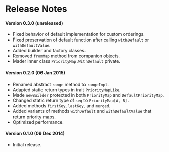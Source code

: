 # Release Notes

#### Version 0.3.0 (unreleased)

- Fixed behavior of default implementation for custom orderings.
- Fixed preservation of default function after calling `withDefault` or `withDefaultValue`.
- Added builder and factory classes.
- Removed `fromMap` method from companion objects.
- Mader inner class `PriorityMap.WithDefault` private.

#### Version 0.2.0 (06 Jan 2015)

- Renamed abstract `range` method to `rangeImpl`.
- Adapted static return types in trait `PriorityMapLike`.
- Made `newBuilder` protected in both `PriorityMap` and `DefaultPriorityMap`.
- Changed static return type of `seq` to `PriorityMap[A, B]`.
- Added methods `firstKey`, `lastKey`, and `merged`.
- Added variants of methods `withDefault` and `withDefaultValue` that return priority maps.
- Optimized performance.

#### Version 0.1.0 (09 Dec 2014)

- Initial release.
